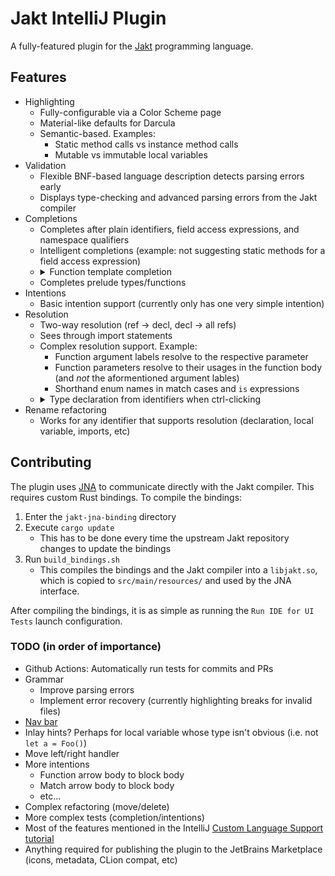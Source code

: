 # Jakt IntelliJ Plugin

A fully-featured plugin for the [Jakt](https://github.com/SerenityOS/jakt) programming language.

## Features

- Highlighting
    - Fully-configurable via a Color Scheme page
    - Material-like defaults for Darcula
    - Semantic-based. Examples:
        - Static method calls vs instance method calls
        - Mutable vs immutable local variables
- Validation
    - Flexible BNF-based language description detects parsing errors early
    - Displays type-checking and advanced parsing errors from the Jakt compiler
- Completions
    - Completes after plain identifiers, field access expressions, and namespace qualifiers
    - Intelligent completions (example: not suggesting static methods for a field access expression)
    - <details>
      <summary>Function template completion</summary>
      <img src="https://i.imgur.com/ruRKiDR.gif" />
      </details>
    - Completes prelude types/functions
- Intentions
    - Basic intention support (currently only has one very simple intention)
- Resolution
    - Two-way resolution (ref -> decl, decl -> all refs)
    - Sees through import statements
    - Complex resolution support. Example:
        - Function argument labels resolve to the respective parameter
        - Function parameters resolve to their usages in the function body (and _not_ the aformentioned argument lables)
        - Shorthand enum names in match cases and `is` expressions
    - <details>
      <summary>Type declaration from identifiers when ctrl-clicking</summary>
      <img src="https://i.imgur.com/AoIVqWF.gif" />
      </details>
- Rename refactoring
    - Works for any identifier that supports resolution (declaration, local variable, imports, etc)

## Contributing

The plugin uses [JNA](https://github.com/java-native-access/jna) to communicate directly with the Jakt compiler. This requires custom Rust bindings. To compile the bindings:

1. Enter the `jakt-jna-binding` directory
2. Execute `cargo update`
    - This has to be done every time the upstream Jakt repository changes to update the bindings
3. Run `build_bindings.sh`
    - This compiles the bindings and the Jakt compiler into a `libjakt.so`, which is copied to `src/main/resources/` and used by the JNA interface.

After compiling the bindings, it is as simple as running the `Run IDE for UI Tests` launch configuration.

### TODO (in order of importance)

- Github Actions: Automatically run tests for commits and PRs
- Grammar
    - Improve parsing errors
    - Implement error recovery (currently highlighting breaks for invalid files)
- [Nav bar](https://plugins.jetbrains.com/docs/intellij/navbar.html)
- Inlay hints? Perhaps for local variable whose type isn't obvious (i.e. not `let a = Foo()`)
- Move left/right handler
- More intentions
    - Function arrow body to block body
    - Match arrow body to block body
    - etc...
- Complex refactoring (move/delete)
- More complex tests (completion/intentions)
- Most of the features mentioned in the IntelliJ [Custom Language Support tutorial](https://plugins.jetbrains.com/docs/intellij/additional-minor-features.html)
- Anything required for publishing the plugin to the JetBrains Marketplace (icons, metadata, CLion compat, etc)

